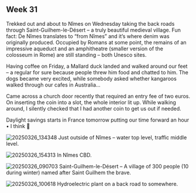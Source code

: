 ## Week 31
Trekked out and about to Nîmes on Wednesday taking the back roads through Saint-Guilhem-le-Désert – a truly beautiful medieval village. Fun fact: De Nîmes translates to “from Nîmes” and it’s where denim was originally produced. Occupied by Romans at some point, the remains of an impressive aqueduct and an amphitheatre (smaller version of the colosseum in Rome) are still standing – both Unesco sites.

Having coffee on Friday, a Mallard duck landed and walked around our feet – a regular for sure because people threw him food and chatted to him. The dogs became very excited, while somebody asked whether kangaroos walked through our cafes in Australia…

Came across a church door recently that required an entry fee of two euros. On inserting the coin into a slot, the whole interior lit up. While walking around, I silently checked that I had another coin to get us out if needed.

Daylight savings starts in France tomorrow putting our time forward an hour • I think 🤩

![20250326_134348](https://github.com/user-attachments/assets/50465623-aa86-43a2-81f2-f09de9d3e99c)
Just outside of Nîmes – water top level, traffic middle level.

![20250326_154313](https://github.com/user-attachments/assets/3099a3b2-2316-4314-9ae9-36e9acd1c12c)
In Nîmes CBD.

![20250326_090703](https://github.com/user-attachments/assets/051e299d-f028-4d2b-8f83-b868a64319e4)
Saint-Guilhem-le-Désert – A village of 300 people (10 during winter) named after Saint Guilhem the brave. 

![20250326_100618](https://github.com/user-attachments/assets/e2e4c127-5abc-4eec-9582-a5dfa1d0f0d3)
Hydroelectric plant on a back road to somewhere.
